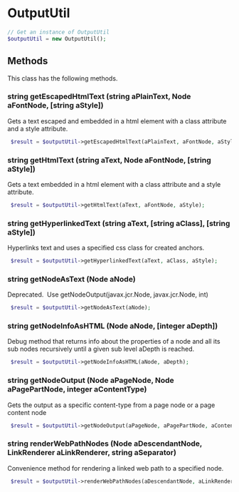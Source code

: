 # OutputUtil

```php
// Get an instance of OutputUtil
$outputUtil = new OutputUtil();
```


## Methods
This class has the following methods.


### string getEscapedHtmlText (string aPlainText, Node aFontNode, [string aStyle])
Gets a text escaped and embedded in a html element with a class attribute and a style attribute.

```php
 $result = $outputUtil->getEscapedHtmlText(aPlainText, aFontNode, aStyle);
```


### string getHtmlText (string aText, Node aFontNode, [string aStyle])
Gets a text embedded in a html element with a class attribute and a style attribute.

```php
 $result = $outputUtil->getHtmlText(aText, aFontNode, aStyle);
```


### string getHyperlinkedText (string aText, [string aClass], [string aStyle])
Hyperlinks text and uses a specified css class for created anchors.

```php
 $result = $outputUtil->getHyperlinkedText(aText, aClass, aStyle);
```


### string getNodeAsText (Node aNode)
Deprecated. 
Use getNodeOutput(javax.jcr.Node, javax.jcr.Node, int)

```php
 $result = $outputUtil->getNodeAsText(aNode);
```


### string getNodeInfoAsHTML (Node aNode, [integer aDepth])
Debug method that returns info about the properties of a node and all its sub nodes recursively until a given sub level
 aDepth is reached.

```php
 $result = $outputUtil->getNodeInfoAsHTML(aNode, aDepth);
```


### string getNodeOutput (Node aPageNode, Node aPagePartNode, integer aContentType)
Gets the output as a specific content-type from a page node or a page content node

```php
 $result = $outputUtil->getNodeOutput(aPageNode, aPagePartNode, aContentType);
```


### string renderWebPathNodes (Node aDescendantNode, LinkRenderer aLinkRenderer, string aSeparator)
Convenience method for rendering a linked web path to a specified node.

```php
 $result = $outputUtil->renderWebPathNodes(aDescendantNode, aLinkRenderer, aSeparator);
```

